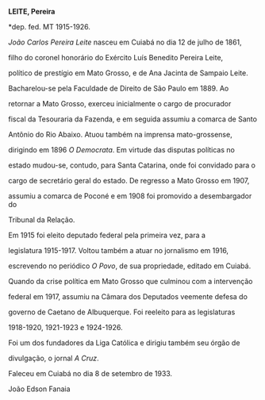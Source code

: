**LEITE, Pereira**



\*dep. fed. MT 1915-1926.



*João Carlos Pereira Leite* nasceu em Cuiabá no dia 12 de julho de 1861,

filho do coronel honorário do Exército Luís Benedito Pereira Leite,

político de prestígio em Mato Grosso, e de Ana Jacinta de Sampaio Leite.



Bacharelou-se pela Faculdade de Direito de São Paulo em 1889. Ao

retornar a Mato Grosso, exerceu inicialmente o cargo de procurador

fiscal da Tesouraria da Fazenda, e em seguida assumiu a comarca de Santo

Antônio do Rio Abaixo. Atuou também na imprensa mato-grossense,

dirigindo em 1896 *O Democrata*. Em virtude das disputas políticas no

estado mudou-se, contudo, para Santa Catarina, onde foi convidado para o

cargo de secretário geral do estado. De regresso a Mato Grosso em 1907,

assumiu a comarca de Poconé e em 1908 foi promovido a desembargador do

Tribunal da Relação.



Em 1915 foi eleito deputado federal pela primeira vez, para a

legislatura 1915-1917. Voltou também a atuar no jornalismo em 1916,

escrevendo no periódico *O Povo*, de sua propriedade, editado em Cuiabá.

Quando da crise política em Mato Grosso que culminou com a intervenção

federal em 1917, assumiu na Câmara dos Deputados veemente defesa do

governo de Caetano de Albuquerque. Foi reeleito para as legislaturas

1918-1920, 1921-1923 e 1924-1926.



Foi um dos fundadores da Liga Católica e dirigiu também seu órgão de

divulgação, o jornal *A Cruz*.



Faleceu em Cuiabá no dia 8 de setembro de 1933.



João Edson Fanaia



